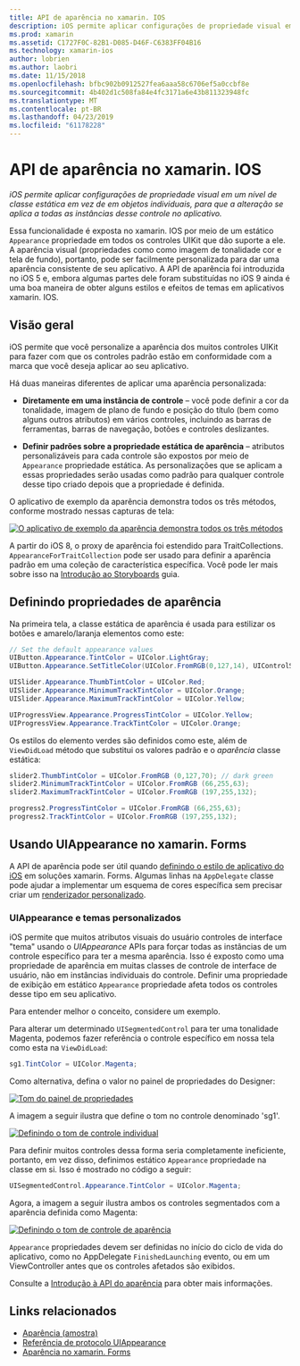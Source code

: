 ```yaml
---
title: API de aparência no xamarin. IOS
description: iOS permite aplicar configurações de propriedade visual em um nível de classe estática em vez de em objetos individuais, para que a alteração se aplica a todas as instâncias desse controle no aplicativo.
ms.prod: xamarin
ms.assetid: C1727F0C-82B1-D085-D46F-C6383FF04B16
ms.technology: xamarin-ios
author: lobrien
ms.author: laobri
ms.date: 11/15/2018
ms.openlocfilehash: bfbc902b0912527fea6aaa58c6706ef5a0ccbf8e
ms.sourcegitcommit: 4b402d1c508fa84e4fc3171a6e43b811323948fc
ms.translationtype: MT
ms.contentlocale: pt-BR
ms.lasthandoff: 04/23/2019
ms.locfileid: "61178228"
---
```

# <a name="appearance-api-in-xamarinios"></a>API de aparência no xamarin. IOS

_iOS permite aplicar configurações de propriedade visual em um nível de classe estática em vez de em objetos individuais, para que a alteração se aplica a todas as instâncias desse controle no aplicativo._

Essa funcionalidade é exposta no xamarin. IOS por meio de um estático `Appearance` propriedade em todos os controles UIKit que dão suporte a ele. A aparência visual (propriedades como como imagem de tonalidade cor e tela de fundo), portanto, pode ser facilmente personalizada para dar uma aparência consistente de seu aplicativo. A API de aparência foi introduzida no iOS 5 e, embora algumas partes dele foram substituídas no iOS 9 ainda é uma boa maneira de obter alguns estilos e efeitos de temas em aplicativos xamarin. IOS.

## <a name="overview"></a>Visão geral

iOS permite que você personalize a aparência dos muitos controles UIKit para fazer com que os controles padrão estão em conformidade com a marca que você deseja aplicar ao seu aplicativo.

Há duas maneiras diferentes de aplicar uma aparência personalizada:

- **Diretamente em uma instância de controle** – você pode definir a cor da tonalidade, imagem de plano de fundo e posição do título (bem como alguns outros atributos) em vários controles, incluindo as barras de ferramentas, barras de navegação, botões e controles deslizantes.

- **Definir padrões sobre a propriedade estática de aparência** – atributos personalizáveis para cada controle são expostos por meio de `Appearance` propriedade estática. As personalizações que se aplicam a essas propriedades serão usadas como padrão para qualquer controle desse tipo criado depois que a propriedade é definida.

O aplicativo de exemplo da aparência demonstra todos os três métodos, conforme mostrado nessas capturas de tela:

[![](introduction-to-the-appearance-api-images/appearance01-sml.png "O aplicativo de exemplo da aparência demonstra todos os três métodos")](introduction-to-the-appearance-api-images/appearance01.png#lightbox)

A partir do iOS 8, o proxy de aparência foi estendido para TraitCollections.
 `AppearanceForTraitCollection` pode ser usado para definir a aparência padrão em uma coleção de característica específica. Você pode ler mais sobre isso na [Introdução ao Storyboards](~/ios/user-interface/storyboards/unified-storyboards.md) guia.

## <a name="setting-appearance-properties"></a>Definindo propriedades de aparência

Na primeira tela, a classe estática de aparência é usada para estilizar os botões e amarelo/laranja elementos como este:

```csharp
// Set the default appearance values
UIButton.Appearance.TintColor = UIColor.LightGray;
UIButton.Appearance.SetTitleColor(UIColor.FromRGB(0,127,14), UIControlState.Normal);

UISlider.Appearance.ThumbTintColor = UIColor.Red;
UISlider.Appearance.MinimumTrackTintColor = UIColor.Orange;
UISlider.Appearance.MaximumTrackTintColor = UIColor.Yellow;

UIProgressView.Appearance.ProgressTintColor = UIColor.Yellow;
UIProgressView.Appearance.TrackTintColor = UIColor.Orange;
```

Os estilos do elemento verdes são definidos como este, além de `ViewDidLoad` método que substitui os valores padrão e o *aparência* classe estática:

```csharp
slider2.ThumbTintColor = UIColor.FromRGB (0,127,70); // dark green
slider2.MinimumTrackTintColor = UIColor.FromRGB (66,255,63);
slider2.MaximumTrackTintColor = UIColor.FromRGB (197,255,132);
```

```csharp
progress2.ProgressTintColor = UIColor.FromRGB (66,255,63);
progress2.TrackTintColor = UIColor.FromRGB (197,255,132);
```

## <a name="using-uiappearance-in-xamarinforms"></a>Usando UIAppearance no xamarin. Forms

A API de aparência pode ser útil quando [definindo o estilo de aplicativo do iOS](~/xamarin-forms/platform/ios/formatting.md#uiappearance) em soluções xamarin. Forms. Algumas linhas na `AppDelegate` classe pode ajudar a implementar um esquema de cores específica sem precisar criar um [renderizador personalizado](~/xamarin-forms/app-fundamentals/custom-renderer/index.md).

### <a name="custom-themes-and-uiappearance"></a>UIAppearance e temas personalizados

iOS permite que muitos atributos visuais do usuário controles de interface "tema" usando o *UIAppearance* APIs para forçar todas as instâncias de um controle específico para ter a mesma aparência. Isso é exposto como uma propriedade de aparência em muitas classes de controle de interface de usuário, não em instâncias individuais do controle. Definir uma propriedade de exibição em estático `Appearance` propriedade afeta todos os controles desse tipo em seu aplicativo.

Para entender melhor o conceito, considere um exemplo.

Para alterar um determinado `UISegmentedControl` para ter uma tonalidade Magenta, podemos fazer referência o controle específico em nossa tela como esta na `ViewDidLoad`:

```csharp
sg1.TintColor = UIColor.Magenta;
```

Como alternativa, defina o valor no painel de propriedades do Designer:

[![](introduction-to-the-appearance-api-images/propertiespadtint.png "Tom do painel de propriedades")](introduction-to-the-appearance-api-images/propertiespadtint.png#lightbox)

A imagem a seguir ilustra que define o tom no controle denominado 'sg1'.

[![](introduction-to-the-appearance-api-images/image53.png "Definindo o tom de controle individual")](introduction-to-the-appearance-api-images/image53.png#lightbox)

Para definir muitos controles dessa forma seria completamente ineficiente, portanto, em vez disso, definimos estático `Appearance` propriedade na classe em si. Isso é mostrado no código a seguir:

```csharp
UISegmentedControl.Appearance.TintColor = UIColor.Magenta;
```

Agora, a imagem a seguir ilustra ambos os controles segmentados com a aparência definida como Magenta:

[![](introduction-to-the-appearance-api-images/image54.png "Definindo o tom de controle de aparência")](introduction-to-the-appearance-api-images/image54.png#lightbox)

`Appearance` propriedades devem ser definidas no início do ciclo de vida do aplicativo, como no AppDelegate `FinishedLaunching` evento, ou em um ViewController antes que os controles afetados são exibidos.

Consulte a [Introdução à API do aparência](~/ios/user-interface/ios-ui/introduction-to-the-appearance-api.md) para obter mais informações.

## <a name="related-links"></a>Links relacionados

- [Aparência (amostra)](https://developer.xamarin.com/samples/monotouch/Appearance/)
- [Referência de protocolo UIAppearance](https://developer.apple.com/library/ios/documentation/UIKit/Reference/UIAppearance_Protocol/)
- [Aparência no xamarin. Forms](~/xamarin-forms/platform/ios/formatting.md#uiappearance)
